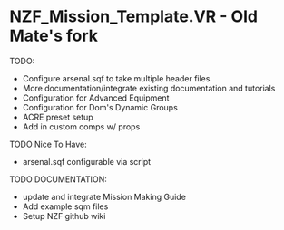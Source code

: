 # NZF_Mission_Template.VR - Old Mate's fork

TODO:

- Configure arsenal.sqf to take multiple header files
- More documentation/integrate existing documentation and tutorials
- Configuration for Advanced Equipment
- Configuration for Dom's Dynamic Groups
- ACRE preset setup
- Add in custom comps w/ props 

TODO Nice To Have:
- arsenal.sqf configurable via script


TODO DOCUMENTATION:
- update and integrate Mission Making Guide
- Add example sqm files
- Setup NZF github wiki
